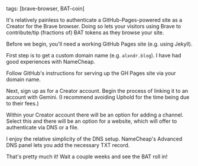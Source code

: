 tags: [brave-browser, BAT-coin]

It's relatively painless to authenticate a GitHub-Pages-powered site as a Creator for the Brave browser.
Doing so lets your visitors using Brave to contribute/tip (fractions of) BAT tokens as they browse your site.

Before we begin, you'll need a working GitHub Pages site (e.g. using Jekyll).

First step is to get a custom domain name (e.g. `alxndr.blog`).
I have had good experiences with NameCheap.

Follow GitHub's instructions for serving up the GH Pages site via your domain name.

Next, sign up as for a Creator account.
Begin the process of linking it to an account with Gemini.
(I recommend avoiding Uphold for the time being due to their fees.)

Within your Creator account there will be an option for adding a channel. 
Select this and there will be an option for a website, which will offer to authenticate via DNS or a file.

I enjoy the relative simplicity of the DNS setup.
NameCheap's Advanced DNS panel lets you add the necessary TXT record.

That's pretty much it!
Wait a couple weeks and see the BAT roll in!

